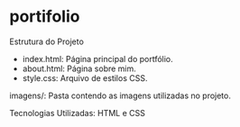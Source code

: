 # portifolio
 
Estrutura do Projeto<br/>
- index.html: Página principal do portfólio.<br/>
- about.html: Página sobre mim.<br/>
- style.css: Arquivo de estilos CSS.<br/>

imagens/: Pasta contendo as imagens utilizadas no projeto.<br/>

Tecnologias Utilizadas: HTML e CSS

